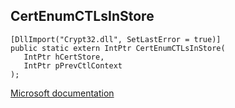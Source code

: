 ## CertEnumCTLsInStore

```
[DllImport("Crypt32.dll", SetLastError = true)]
public static extern IntPtr CertEnumCTLsInStore(
   IntPtr hCertStore,
   IntPtr pPrevCtlContext
);
```

[Microsoft documentation](https://docs.microsoft.com/en-us/windows/win32/api/wincrypt/nf-wincrypt-certenumctlsinstore)
